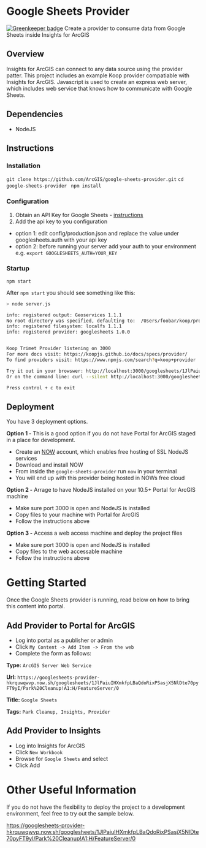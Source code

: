 # Google Sheets Provider

[![Greenkeeper badge](https://badges.greenkeeper.io/koopjs/koop-provider-google-sheets.svg)](https://greenkeeper.io/)
Create a provider to consume data from Google Sheets inside Insights for ArcGIS

## Overview

Insights for ArcGIS can connect to any data source using the provider patter.  This project includes an example Koop provider compatiable with Insights for ArcGIS. 
Javascript is used to create an express web server, which includes web service that knows how to communicate with Google Sheets.  

## Dependencies

* NodeJS

## Instructions

### Installation
`git clone https://github.com/ArcGIS/google-sheets-provider.git`
`cd google-sheets-provider `
`npm install`

### Configuration

1. Obtain an API Key for Google Sheets - [instructions](https://developers.google.com/sheets/api/guides/authorizing#APIKey)
2. Add the api key to you configuration
 - option 1: edit config/production.json and replace the value under googlesheets.auth with your api key
 - option 2: before running your server add your auth to your environment e.g. `export GOOGLESHEETS_AUTH=YOUR_KEY`

### Startup

`npm start`


After `npm start` you should see something like this:

```bash
> node server.js

info: registered output: Geoservices 1.1.1
No root directory was specified, defaulting to:  /Users/foobar/koop/providers/google-sheets
info: registered filesystem: localfs 1.1.1
info: registered provider: googlesheets 1.0.0


Koop Trimet Provider listening on 3000
For more docs visit: https://koopjs.github.io/docs/specs/provider/
To find providers visit: https://www.npmjs.com/search?q=koop+provider

Try it out in your browswer: http://localhost:3000/googlesheets/1JlPaiuIHXmkfpLBaQdoRixPSasjX5NlDte70pyFT9yI/Park%20Cleanup!A1:H/FeatureServer/0/query
Or on the command line: curl --silent http://localhost:3000/googlesheets/1JlPaiuIHXmkfpLBaQdoRixPSasjX5NlDte70pyFT9yI/Park%20Cleanup!A1:H/FeatureServer/0/query?returnCountOnly=true

Press control + c to exit
```

## Deployment 

You have 3 deployment options.  

**Option 1 -** This is a good option if you do not have Portal for ArcGIS staged in a place for development. 

* Create an [NOW](https://zeit.co/now) account, which enables free hosting of SSL NodeJS services
* Download and install NOW
* From inside the `google-sheets-provider` run `now` in your terminal
* You will end up with this provider being hosted in NOWs free cloud

**Option 2 -** Arrage to have NodeJS installed on your 10.5+ Portal for ArcGIS machine

* Make sure port 3000 is open and NodeJS is installed
* Copy files to your machine with Portal for ArcGIS
* Follow the instructions above

**Option 3 -** Access a web access machine and deploy the project files

* Make sure port 3000 is open and NodeJS is installed
* Copy files to the web accessable machine
* Follow the instructions above

# Getting Started

Once the Google Sheets provider is running, read below on how to bring this content into portal. 

## Add Provider to Portal for ArcGIS

* Log into portal as a publisher or admin
* Click `My Content -> Add Item -> From the web`
* Complete the form as follows:

**Type:** `ArcGIS Server Web Service`

**Url:** `https://googlesheets-provider-hkrquwqwvp.now.sh/googlesheets/1JlPaiuIHXmkfpLBaQdoRixPSasjX5NlDte70pyFT9yI/Park%20Cleanup!A1:H/FeatureServer/0`

**Title:** `Google Sheets`

**Tags:** `Park Cleanup, Insights, Provider`

## Add Provider to Insights

* Log into Insights for ArcGIS
* Click `New Workbook`
* Browse for `Google Sheets` and select
* Click Add

# Other Useful Information

If you do not have the flexibility to deploy the project to a development environment, feel free to try out the sample below.

https://googlesheets-provider-hkrquwqwvp.now.sh/googlesheets/1JlPaiuIHXmkfpLBaQdoRixPSasjX5NlDte70pyFT9yI/Park%20Cleanup!A1:H/FeatureServer/0
